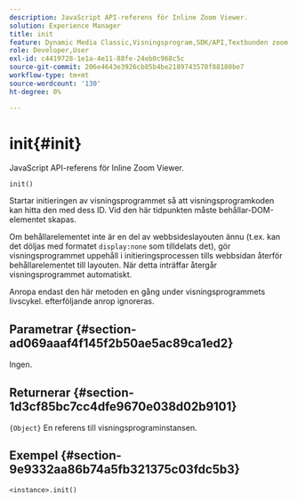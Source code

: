 ```yaml
---
description: JavaScript API-referens för Inline Zoom Viewer.
solution: Experience Manager
title: init
feature: Dynamic Media Classic,Visningsprogram,SDK/API,Textbunden zoom
role: Developer,User
exl-id: c4419728-1e1a-4e11-88fe-24eb0c968c5c
source-git-commit: 206e4643e3926cb85b4be2189743578f88180be7
workflow-type: tm+mt
source-wordcount: '130'
ht-degree: 0%

---
```


# init{#init}

JavaScript API-referens för Inline Zoom Viewer.

`init()`

Startar initieringen av visningsprogrammet så att visningsprogramkoden kan hitta den med dess ID. Vid den här tidpunkten måste behållar-DOM-elementet skapas.

Om behållarelementet inte är en del av webbsideslayouten ännu (t.ex. kan det döljas med formatet `display:none` som tilldelats det), gör visningsprogrammet uppehåll i initieringsprocessen tills webbsidan återför behållarelementet till layouten. När detta inträffar återgår visningsprogrammet automatiskt.

Anropa endast den här metoden en gång under visningsprogrammets livscykel. efterföljande anrop ignoreras.

## Parametrar {#section-ad069aaaf4f145f2b50ae5ac89ca1ed2}

Ingen.

## Returnerar {#section-1d3cf85bc7cc4dfe9670e038d02b9101}

`{Object}` En referens till visningsprograminstansen.

## Exempel {#section-9e9332aa86b74a5fb321375c03fdc5b3}

```
<instance>.init()
```
